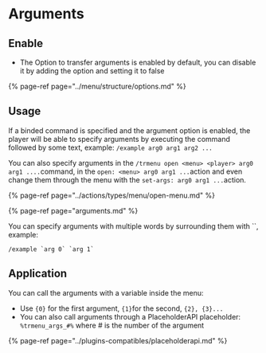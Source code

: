 # Arguments

## Enable

* The Option to transfer arguments is enabled by default, you can disable it by adding the option and setting it to false

{% page-ref page="../menu/structure/options.md" %}

## Usage

If a binded command is specified and the argument option is enabled, the player will be able to specify arguments by executing the command followed by some text, example: `/example arg0 arg1 arg2 ...`

You can also specify arguments in the `/trmenu open <menu> <player> arg0 arg1 ....`command, in the `open: <menu> arg0 arg1 ...`action and even change them through the menu with the `set-args: arg0 arg1 ...`action.

{% page-ref page="../actions/types/menu/open-menu.md" %}

{% page-ref page="arguments.md" %}

You can specify arguments with multiple words by surrounding them with \`\`, example:

```text
/example `arg 0` `arg 1`
```

## Application

You can call the arguments with a variable inside the menu:

* Use `{0}` for the first argument, `{1}`for the second, `{2}, {3}...`
* You can also call arguments through a PlaceholderAPI placeholder: `%trmenu_args_#%` where \# is the number of the argument

{% page-ref page="../plugins-compatibles/placeholderapi.md" %}

